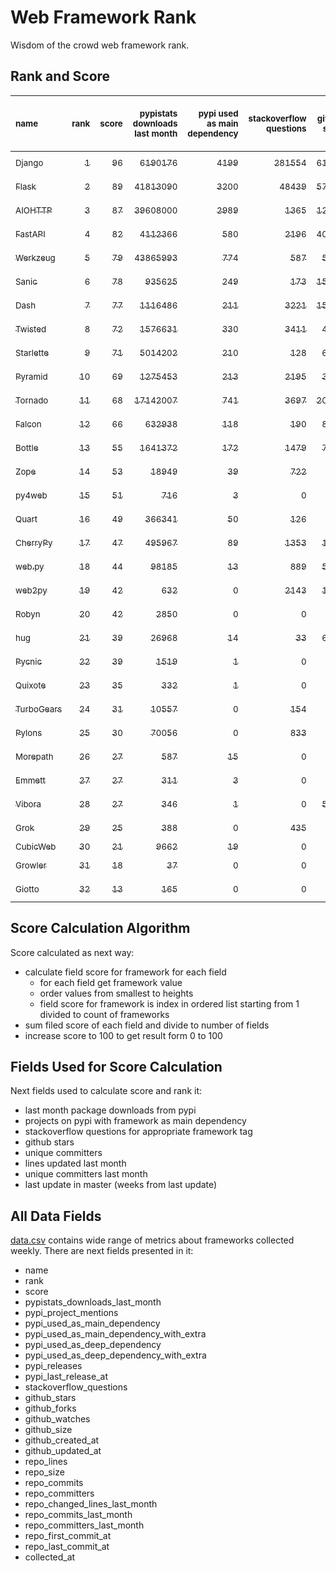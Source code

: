 # Web Framework Rank
Wisdom of the crowd web framework rank.

## Rank and Score
<sub>name</sub> | <sub>rank</sub> | <sub>score</sub> | <sub>pypistats downloads last month</sub> | <sub>pypi used as main dependency</sub> | <sub>stackoverflow questions</sub> | <sub>github stars</sub> | <sub>repo unique committers</sub> | <sub>repo changed lines last month</sub> | <sub>repo unique committers last month</sub> | <sub>repo last commit</sub>
:--- | ---: | ---: | ---: | ---: | ---: | ---: | ---: | ---: | ---: | ---:
[<sub>Django</sub>](https://github.com/django/django "first commit: 2005-07-13") | [<sub>1</sub>](# "  +0 last week") | [<sub>96</sub>](# "  +0 last week") | [<sub>6190176</sub>](# "  #5 in pypistats downloads last month -7.77% last week") | [<sub>4199</sub>](# "  #1 in pypi used as main dependency +0.38% last week") | [<sub>281554</sub>](# "  #1 in stackoverflow questions +0.13% last week") | [<sub>61530</sub>](# "  #1 in github stars +0.18% last week") | [<sub>2622</sub>](# "  #1 in repo unique committers +0.04% last week") | [<sub>21117</sub>](# "  #2 in repo changed lines last month -4.14% last week") | [<sub>35</sub>](# "  #1 in repo unique committers last month +0.0% last week") | [<sub>2021-12-31</sub>](# "  #3 in repo last commit 1 week ago")
[<sub>Flask</sub>](https://github.com/pallets/flask "first commit: 2010-04-06; uses: Werkzeug") | [<sub>2</sub>](# "  +0 last week") | [<sub>89</sub>](# "  -1 last week") | [<sub>41813090</sub>](# "  #2 in pypistats downloads last month -3.66% last week") | [<sub>3200</sub>](# "  #2 in pypi used as main dependency +0.31% last week") | [<sub>48439</sub>](# "  #2 in stackoverflow questions +0.05% last week") | [<sub>57524</sub>](# "  #2 in github stars +0.1% last week") | [<sub>767</sub>](# "  #2 in repo unique committers +0.0% last week") | [<sub>578</sub>](# "  #11 in repo changed lines last month +0.0% last week") | [<sub>6</sub>](# "  #4 in repo unique committers last month +0.0% last week") | [<sub>2021-12-23</sub>](# "▼ #9 in repo last commit 2 weeks ago")
[<sub>AIOHTTP</sub>](https://github.com/aio-libs/aiohttp "first commit: 2013-10-01") | [<sub>3</sub>](# "  +0 last week") | [<sub>87</sub>](# "  +1 last week") | [<sub>39608000</sub>](# "  #3 in pypistats downloads last month -3.78% last week") | [<sub>2989</sub>](# "  #3 in pypi used as main dependency +0.74% last week") | [<sub>1365</sub>](# "  #10 in stackoverflow questions +0.0% last week") | [<sub>12011</sub>](# "  #7 in github stars +0.16% last week") | [<sub>653</sub>](# "  #3 in repo unique committers +0.15% last week") | [<sub>1303</sub>](# "▲ #8 in repo changed lines last month +1.32% last week") | [<sub>10</sub>](# "  #2 in repo unique committers last month +0.0% last week") | [<sub>2021-12-28</sub>](# "  #3 in repo last commit 1 week ago")
[<sub>FastAPI</sub>](https://github.com/tiangolo/fastapi "first commit: 2018-12-05; uses: Starlette") | [<sub>4</sub>](# "  +0 last week") | [<sub>82</sub>](# "  +0 last week") | [<sub>4112366</sub>](# "  #7 in pypistats downloads last month -6.24% last week") | [<sub>580</sub>](# "  #6 in pypi used as main dependency +1.22% last week") | [<sub>2196</sub>](# "▲ #6 in stackoverflow questions +0.87% last week") | [<sub>40114</sub>](# "  #3 in github stars +0.57% last week") | [<sub>290</sub>](# "  #8 in repo unique committers +0.0% last week") | [<sub>3732</sub>](# "  #6 in repo changed lines last month +0.0% last week") | [<sub>10</sub>](# "  #2 in repo unique committers last month +0.0% last week") | [<sub>2021-12-12</sub>](# "▼ #14 in repo last commit 3 weeks ago")
[<sub>Werkzeug</sub>](https://github.com/pallets/werkzeug "first commit: 2007-05-04; used by: Flask and Quart") | [<sub>5</sub>](# "▲ +1 last week") | [<sub>79</sub>](# "▲ +0 last week") | [<sub>43865993</sub>](# "  #1 in pypistats downloads last month -3.97% last week") | [<sub>774</sub>](# "  #4 in pypi used as main dependency +0.13% last week") | [<sub>587</sub>](# "  #15 in stackoverflow questions +0.51% last week") | [<sub>5931</sub>](# "  #12 in github stars +0.17% last week") | [<sub>451</sub>](# "  #4 in repo unique committers +0.22% last week") | [<sub>1132</sub>](# "▲ #9 in repo changed lines last month +26.62% last week") | [<sub>3</sub>](# "▲ #10 in repo unique committers last month +50.0% last week") | [<sub>2021-12-26</sub>](# "▼ #3 in repo last commit 1 week ago")
[<sub>Sanic</sub>](https://github.com/sanic-org/sanic "first commit: 2016-05-26") | [<sub>6</sub>](# "▼ -1 last week") | [<sub>78</sub>](# "▼ -2 last week") | [<sub>935625</sub>](# "▼ #12 in pypistats downloads last month -5.92% last week") | [<sub>249</sub>](# "  #8 in pypi used as main dependency +0.0% last week") | [<sub>173</sub>](# "  #18 in stackoverflow questions +1.17% last week") | [<sub>15698</sub>](# "  #5 in github stars +0.15% last week") | [<sub>341</sub>](# "  #7 in repo unique committers +0.0% last week") | [<sub>4049</sub>](# "  #5 in repo changed lines last month +0.85% last week") | [<sub>6</sub>](# "  #4 in repo unique committers last month +0.0% last week") | [<sub>2021-12-26</sub>](# "▼ #3 in repo last commit 1 week ago")
[<sub>Dash</sub>](https://github.com/plotly/dash "first commit: 2015-04-10") | [<sub>7</sub>](# "  +0 last week") | [<sub>77</sub>](# "  -1 last week") | [<sub>1116486</sub>](# "▲ #11 in pypistats downloads last month +26.28% last week") | [<sub>211</sub>](# "  #10 in pypi used as main dependency +1.44% last week") | [<sub>3221</sub>](# "  #5 in stackoverflow questions +0.47% last week") | [<sub>15675</sub>](# "  #6 in github stars +0.24% last week") | [<sub>125</sub>](# "  #16 in repo unique committers +0.0% last week") | [<sub>422420</sub>](# "  #1 in repo changed lines last month +0.0% last week") | [<sub>5</sub>](# "  #6 in repo unique committers last month +0.0% last week") | [<sub>2021-12-24</sub>](# "▼ #9 in repo last commit 2 weeks ago")
[<sub>Twisted</sub>](https://github.com/twisted/twisted "first commit: 2001-07-09") | [<sub>8</sub>](# "  +0 last week") | [<sub>72</sub>](# "  -2 last week") | [<sub>1576631</sub>](# "  #9 in pypistats downloads last month -7.4% last week") | [<sub>330</sub>](# "  #7 in pypi used as main dependency +0.0% last week") | [<sub>3411</sub>](# "  #4 in stackoverflow questions +0.06% last week") | [<sub>4454</sub>](# "  #15 in github stars +0.11% last week") | [<sub>266</sub>](# "  #10 in repo unique committers +0.0% last week") | [<sub>10014</sub>](# "  #3 in repo changed lines last month -7.08% last week") | [<sub>2</sub>](# "▼ #13 in repo unique committers last month -33.33% last week") | [<sub>2021-12-05</sub>](# "▼ #17 in repo last commit 4 weeks ago")
[<sub>Starlette</sub>](https://github.com/encode/starlette "first commit: 2018-06-25; used by: FastAPI") | [<sub>9</sub>](# "  +0 last week") | [<sub>71</sub>](# "  +2 last week") | [<sub>5014202</sub>](# "  #6 in pypistats downloads last month -7.02% last week") | [<sub>210</sub>](# "▼ #11 in pypi used as main dependency +0.96% last week") | [<sub>128</sub>](# "  #20 in stackoverflow questions -1.54% last week") | [<sub>6405</sub>](# "  #11 in github stars +0.74% last week") | [<sub>187</sub>](# "  #13 in repo unique committers +1.08% last week") | [<sub>488</sub>](# "  #12 in repo changed lines last month +2.31% last week") | [<sub>5</sub>](# "  #6 in repo unique committers last month +0.0% last week") | [<sub>2022-01-01</sub>](# "▲ #1 in repo last commit 1 week ago")
[<sub>Pyramid</sub>](https://github.com/Pylons/pyramid "first commit: 2008-07-04; used by: CubicWeb") | [<sub>10</sub>](# "  +0 last week") | [<sub>69</sub>](# "  +0 last week") | [<sub>1275453</sub>](# "  #10 in pypistats downloads last month -0.79% last week") | [<sub>213</sub>](# "  #9 in pypi used as main dependency +0.0% last week") | [<sub>2195</sub>](# "▼ #7 in stackoverflow questions +0.0% last week") | [<sub>3623</sub>](# "  #16 in github stars +0.08% last week") | [<sub>354</sub>](# "  #6 in repo unique committers +0.0% last week") | [<sub>116</sub>](# "▲ #14 in repo changed lines last month +0.0% last week") | [<sub>3</sub>](# "  #10 in repo unique committers last month +0.0% last week") | [<sub>2021-12-17</sub>](# "▼ #14 in repo last commit 3 weeks ago")
[<sub>Tornado</sub>](https://github.com/tornadoweb/tornado "first commit: 2009-09-09") | [<sub>11</sub>](# "  +0 last week") | [<sub>68</sub>](# "  -1 last week") | [<sub>17142007</sub>](# "  #4 in pypistats downloads last month -4.05% last week") | [<sub>741</sub>](# "  #5 in pypi used as main dependency +0.14% last week") | [<sub>3697</sub>](# "  #3 in stackoverflow questions +0.0% last week") | [<sub>20354</sub>](# "  #4 in github stars +0.11% last week") | [<sub>428</sub>](# "  #5 in repo unique committers +0.0% last week") | [<sub>0</sub>](# "▼ #18 in repo changed lines last month +100% last week") | [<sub>0</sub>](# "▼ #18 in repo unique committers last month +100% last week") | [<sub>2021-11-03</sub>](# "▼ #19 in repo last commit 9 weeks ago")
[<sub>Falcon</sub>](https://github.com/falconry/falcon "first commit: 2012-12-06; used by: hug") | [<sub>12</sub>](# "  +0 last week") | [<sub>66</sub>](# "  -2 last week") | [<sub>632938</sub>](# "  #13 in pypistats downloads last month -2.59% last week") | [<sub>118</sub>](# "  #13 in pypi used as main dependency +0.0% last week") | [<sub>190</sub>](# "  #17 in stackoverflow questions -0.52% last week") | [<sub>8660</sub>](# "  #8 in github stars +0.03% last week") | [<sub>188</sub>](# "  #12 in repo unique committers +0.0% last week") | [<sub>282</sub>](# "  #13 in repo changed lines last month +0.0% last week") | [<sub>5</sub>](# "  #6 in repo unique committers last month +0.0% last week") | [<sub>2021-12-20</sub>](# "▼ #9 in repo last commit 2 weeks ago")
[<sub>Bottle</sub>](https://github.com/bottlepy/bottle "first commit: 2009-06-30") | [<sub>13</sub>](# "  +0 last week") | [<sub>55</sub>](# "  -1 last week") | [<sub>1641372</sub>](# "  #8 in pypistats downloads last month -8.31% last week") | [<sub>172</sub>](# "  #12 in pypi used as main dependency +0.0% last week") | [<sub>1479</sub>](# "  #9 in stackoverflow questions -0.07% last week") | [<sub>7478</sub>](# "  #9 in github stars +0.21% last week") | [<sub>221</sub>](# "  #11 in repo unique committers +0.0% last week") | [<sub>0</sub>](# "▼ #18 in repo changed lines last month +100% last week") | [<sub>0</sub>](# "▼ #18 in repo unique committers last month +100% last week") | [<sub>2021-07-07</sub>](# "▼ #23 in repo last commit 26 weeks ago")
[<sub>Zope</sub>](https://github.com/zopefoundation/Zope "first commit: 1996-06-17") | [<sub>14</sub>](# "  +0 last week") | [<sub>53</sub>](# "  -2 last week") | [<sub>18949</sub>](# "  #19 in pypistats downloads last month +6.58% last week") | [<sub>39</sub>](# "  #16 in pypi used as main dependency +0.0% last week") | [<sub>722</sub>](# "  #14 in stackoverflow questions +0.14% last week") | [<sub>277</sub>](# "  #25 in github stars +0.0% last week") | [<sub>171</sub>](# "  #14 in repo unique committers +0.0% last week") | [<sub>23</sub>](# "▼ #16 in repo changed lines last month -89.2% last week") | [<sub>2</sub>](# "  #13 in repo unique committers last month +0.0% last week") | [<sub>2021-12-21</sub>](# "▼ #9 in repo last commit 2 weeks ago")
[<sub>py4web</sub>](https://github.com/web2py/py4web "first commit: 2019-03-25") | [<sub>15</sub>](# "▲ +2 last week") | [<sub>51</sub>](# "▲ +3 last week") | [<sub>716</sub>](# "▲ #24 in pypistats downloads last month +12.93% last week") | [<sub>3</sub>](# "  #21 in pypi used as main dependency +0.0% last week") | [<sub>0</sub>](# "  #23 in stackoverflow questions +100% last week") | [<sub>165</sub>](# "  #27 in github stars +1.23% last week") | [<sub>57</sub>](# "  #20 in repo unique committers +0.0% last week") | [<sub>9841</sub>](# "  #4 in repo changed lines last month +5.84% last week") | [<sub>4</sub>](# "  #9 in repo unique committers last month +0.0% last week") | [<sub>2022-01-01</sub>](# "▲ #1 in repo last commit 1 week ago")
[<sub>Quart</sub>](https://gitlab.com/pgjones/quart "first commit: 2017-05-14; uses: Werkzeug") | [<sub>16</sub>](# "▼ -1 last week") | [<sub>49</sub>](# "▼ -2 last week") | [<sub>366341</sub>](# "  #15 in pypistats downloads last month -2.65% last week") | [<sub>50</sub>](# "  #15 in pypi used as main dependency +2.04% last week") | [<sub>126</sub>](# "  #21 in stackoverflow questions +1.61% last week") | [<sub>973</sub>](# "  #19 in github stars +0.0% last week") | [<sub>66</sub>](# "  #19 in repo unique committers +0.0% last week") | [<sub>10</sub>](# "▼ #17 in repo changed lines last month +0.0% last week") | [<sub>1</sub>](# "▼ #16 in repo unique committers last month +0.0% last week") | [<sub>2021-12-14</sub>](# "▼ #14 in repo last commit 3 weeks ago")
[<sub>CherryPy</sub>](https://github.com/cherrypy/cherrypy "first commit: 2004-11-20") | [<sub>17</sub>](# "▼ -1 last week") | [<sub>47</sub>](# "▼ -1 last week") | [<sub>495967</sub>](# "  #14 in pypistats downloads last month -6.1% last week") | [<sub>89</sub>](# "  #14 in pypi used as main dependency +1.14% last week") | [<sub>1353</sub>](# "  #11 in stackoverflow questions -0.07% last week") | [<sub>1485</sub>](# "  #18 in github stars +0.41% last week") | [<sub>142</sub>](# "  #15 in repo unique committers +0.0% last week") | [<sub>0</sub>](# "▼ #18 in repo changed lines last month +100% last week") | [<sub>0</sub>](# "▼ #18 in repo unique committers last month +100% last week") | [<sub>2021-09-07</sub>](# "▼ #21 in repo last commit 17 weeks ago")
[<sub>web.py</sub>](https://github.com/webpy/webpy "first commit: 1970-01-01") | [<sub>18</sub>](# "  +0 last week") | [<sub>44</sub>](# "  -1 last week") | [<sub>98185</sub>](# "  #16 in pypistats downloads last month -5.45% last week") | [<sub>13</sub>](# "  #20 in pypi used as main dependency +0.0% last week") | [<sub>889</sub>](# "  #12 in stackoverflow questions +0.0% last week") | [<sub>5652</sub>](# "  #14 in github stars +0.0% last week") | [<sub>89</sub>](# "  #18 in repo unique committers +0.0% last week") | [<sub>0</sub>](# "▼ #18 in repo changed lines last month +100% last week") | [<sub>0</sub>](# "▼ #18 in repo unique committers last month +100% last week") | [<sub>2021-09-02</sub>](# "▼ #22 in repo last commit 18 weeks ago")
[<sub>web2py</sub>](https://github.com/web2py/web2py "first commit: 2011-11-23") | [<sub>19</sub>](# "  +0 last week") | [<sub>42</sub>](# "  -1 last week") | [<sub>632</sub>](# "▼ #25 in pypistats downloads last month -4.39% last week") | [<sub>0</sub>](# "  #26 in pypi used as main dependency +100% last week") | [<sub>2143</sub>](# "  #8 in stackoverflow questions +0.0% last week") | [<sub>1966</sub>](# "  #17 in github stars -0.05% last week") | [<sub>269</sub>](# "  #9 in repo unique committers +0.0% last week") | [<sub>0</sub>](# "▼ #18 in repo changed lines last month +100% last week") | [<sub>0</sub>](# "▼ #18 in repo unique committers last month +100% last week") | [<sub>2021-11-06</sub>](# "▼ #18 in repo last commit 9 weeks ago")
[<sub>Robyn</sub>](https://github.com/sansyrox/robyn "first commit: 2021-05-22") | [<sub>20</sub>](# "  +0 last week") | [<sub>42</sub>](# "  +0 last week") | [<sub>2850</sub>](# "  #22 in pypistats downloads last month +16.9% last week") | [<sub>0</sub>](# "  #26 in pypi used as main dependency +100% last week") | [<sub>0</sub>](# "  #23 in stackoverflow questions +100% last week") | [<sub>324</sub>](# "  #24 in github stars +0.62% last week") | [<sub>8</sub>](# "  #28 in repo unique committers +0.0% last week") | [<sub>913</sub>](# "▼ #10 in repo changed lines last month -47.89% last week") | [<sub>3</sub>](# "  #10 in repo unique committers last month +0.0% last week") | [<sub>2021-12-27</sub>](# "  #3 in repo last commit 1 week ago")
[<sub>hug</sub>](https://github.com/hugapi/hug "first commit: 2015-07-17; uses: Falcon") | [<sub>21</sub>](# "  +0 last week") | [<sub>39</sub>](# "  -1 last week") | [<sub>26968</sub>](# "  #18 in pypistats downloads last month -7.82% last week") | [<sub>14</sub>](# "  #19 in pypi used as main dependency +0.0% last week") | [<sub>33</sub>](# "  #22 in stackoverflow questions +0.0% last week") | [<sub>6574</sub>](# "  #10 in github stars +0.03% last week") | [<sub>123</sub>](# "  #17 in repo unique committers +0.0% last week") | [<sub>0</sub>](# "▼ #18 in repo changed lines last month +100% last week") | [<sub>0</sub>](# "▼ #18 in repo unique committers last month +100% last week") | [<sub>2020-08-10</sub>](# "  #27 in repo last commit 73 weeks ago")
[<sub>Pycnic</sub>](https://github.com/nullism/pycnic "first commit: 2015-11-04") | [<sub>22</sub>](# "▲ +7 last week") | [<sub>39</sub>](# "▲ +15 last week") | [<sub>1519</sub>](# "  #23 in pypistats downloads last month -16.03% last week") | [<sub>1</sub>](# "  #23 in pypi used as main dependency +0.0% last week") | [<sub>0</sub>](# "  #23 in stackoverflow questions +100% last week") | [<sub>154</sub>](# "  #28 in github stars +0.0% last week") | [<sub>11</sub>](# "  #27 in repo unique committers +10.0% last week") | [<sub>26</sub>](# "▲ #15 in repo changed lines last month +100% last week") | [<sub>2</sub>](# "▲ #13 in repo unique committers last month +100% last week") | [<sub>2021-12-27</sub>](# "▲ #3 in repo last commit 1 week ago")
[<sub>Quixote</sub>](https://github.com/nascheme/quixote "first commit: 2006-03-16") | [<sub>23</sub>](# "▼ -1 last week") | [<sub>35</sub>](# "▼ -2 last week") | [<sub>332</sub>](# "  #29 in pypistats downloads last month -3.21% last week") | [<sub>1</sub>](# "  #23 in pypi used as main dependency +0.0% last week") | [<sub>0</sub>](# "  #23 in stackoverflow questions +100% last week") | [<sub>79</sub>](# "  #29 in github stars +0.0% last week") | [<sub>6</sub>](# "  #29 in repo unique committers +0.0% last week") | [<sub>3719</sub>](# "  #7 in repo changed lines last month +0.0% last week") | [<sub>1</sub>](# "▼ #16 in repo unique committers last month +0.0% last week") | [<sub>2021-12-20</sub>](# "▼ #9 in repo last commit 2 weeks ago")
[<sub>TurboGears</sub>](https://github.com/TurboGears/tg2 "first commit: 2007-06-27") | [<sub>24</sub>](# "▼ -1 last week") | [<sub>31</sub>](# "▼ -1 last week") | [<sub>10557</sub>](# "  #20 in pypistats downloads last month -22.32% last week") | [<sub>0</sub>](# "  #26 in pypi used as main dependency +100% last week") | [<sub>154</sub>](# "  #19 in stackoverflow questions +0.0% last week") | [<sub>773</sub>](# "  #20 in github stars +0.0% last week") | [<sub>35</sub>](# "  #23 in repo unique committers +0.0% last week") | [<sub>0</sub>](# "▼ #18 in repo changed lines last month +100% last week") | [<sub>0</sub>](# "▼ #18 in repo unique committers last month +100% last week") | [<sub>2021-05-26</sub>](# "▼ #24 in repo last commit 32 weeks ago")
[<sub>Pylons</sub>](https://github.com/Pylons/pylons "first commit: 2006-02-18") | [<sub>25</sub>](# "▼ -1 last week") | [<sub>30</sub>](# "▼ +0 last week") | [<sub>70056</sub>](# "  #17 in pypistats downloads last month -7.1% last week") | [<sub>0</sub>](# "  #26 in pypi used as main dependency +100% last week") | [<sub>833</sub>](# "  #13 in stackoverflow questions +0.0% last week") | [<sub>216</sub>](# "  #26 in github stars +0.0% last week") | [<sub>36</sub>](# "  #22 in repo unique committers +0.0% last week") | [<sub>0</sub>](# "▼ #18 in repo changed lines last month +100% last week") | [<sub>0</sub>](# "▼ #18 in repo unique committers last month +100% last week") | [<sub>2018-01-12</sub>](# "  #30 in repo last commit 208 weeks ago")
[<sub>Morepath</sub>](https://github.com/morepath/morepath "first commit: 2013-07-17") | [<sub>26</sub>](# "▼ -1 last week") | [<sub>27</sub>](# "▼ -1 last week") | [<sub>587</sub>](# "  #26 in pypistats downloads last month +0.69% last week") | [<sub>15</sub>](# "  #18 in pypi used as main dependency +0.0% last week") | [<sub>0</sub>](# "  #23 in stackoverflow questions +100% last week") | [<sub>391</sub>](# "  #23 in github stars +0.0% last week") | [<sub>27</sub>](# "  #24 in repo unique committers +0.0% last week") | [<sub>0</sub>](# "▼ #18 in repo changed lines last month +100% last week") | [<sub>0</sub>](# "▼ #18 in repo unique committers last month +100% last week") | [<sub>2021-04-18</sub>](# "▼ #25 in repo last commit 37 weeks ago")
[<sub>Emmett</sub>](https://github.com/emmett-framework/emmett "first commit: 2014-10-22") | [<sub>27</sub>](# "▼ -1 last week") | [<sub>27</sub>](# "▼ +0 last week") | [<sub>311</sub>](# "  #30 in pypistats downloads last month +2.3% last week") | [<sub>3</sub>](# "  #21 in pypi used as main dependency +0.0% last week") | [<sub>0</sub>](# "  #23 in stackoverflow questions +100% last week") | [<sub>738</sub>](# "  #21 in github stars +0.0% last week") | [<sub>21</sub>](# "  #26 in repo unique committers +0.0% last week") | [<sub>0</sub>](# "▼ #18 in repo changed lines last month +100% last week") | [<sub>0</sub>](# "▼ #18 in repo unique committers last month +100% last week") | [<sub>2021-10-29</sub>](# "▼ #20 in repo last commit 10 weeks ago")
[<sub>Vibora</sub>](https://github.com/vibora-io/vibora "first commit: 2018-06-13") | [<sub>28</sub>](# "▼ -1 last week") | [<sub>27</sub>](# "▼ +0 last week") | [<sub>346</sub>](# "  #28 in pypistats downloads last month -4.68% last week") | [<sub>1</sub>](# "  #23 in pypi used as main dependency +0.0% last week") | [<sub>0</sub>](# "  #23 in stackoverflow questions +100% last week") | [<sub>5725</sub>](# "  #13 in github stars -0.09% last week") | [<sub>27</sub>](# "  #24 in repo unique committers +0.0% last week") | [<sub>0</sub>](# "▼ #18 in repo changed lines last month +100% last week") | [<sub>0</sub>](# "▼ #18 in repo unique committers last month +100% last week") | [<sub>2019-02-11</sub>](# "  #29 in repo last commit 151 weeks ago")
[<sub>Grok</sub>](https://github.com/zopefoundation/grok "first commit: 2006-10-14") | [<sub>29</sub>](# "▼ -1 last week") | [<sub>25</sub>](# "▼ +0 last week") | [<sub>388</sub>](# "  #27 in pypistats downloads last month -11.82% last week") | [<sub>0</sub>](# "  #26 in pypi used as main dependency +100% last week") | [<sub>435</sub>](# "  #16 in stackoverflow questions +0.23% last week") | [<sub>20</sub>](# "  #31 in github stars +0.0% last week") | [<sub>40</sub>](# "  #21 in repo unique committers +0.0% last week") | [<sub>0</sub>](# "▼ #18 in repo changed lines last month +100% last week") | [<sub>0</sub>](# "▼ #18 in repo unique committers last month +100% last week") | [<sub>2020-09-02</sub>](# "  #26 in repo last commit 70 weeks ago")
[<sub>CubicWeb</sub>](https://forge.extranet.logilab.fr/cubicweb/cubicweb "uses: Pyramid") | [<sub>30</sub>](# "  +0 last week") | [<sub>21</sub>](# "  +0 last week") | [<sub>9662</sub>](# "  #21 in pypistats downloads last month -11.63% last week") | [<sub>19</sub>](# "  #17 in pypi used as main dependency +0.0% last week") | [<sub>0</sub>](# "  #23 in stackoverflow questions +100% last week") | [<sub>0</sub>](# "  #32 in github stars +100% last week") | [<sub>0</sub>](# "  #32 in repo unique committers +100% last week") | [<sub>0</sub>](# "▼ #18 in repo changed lines last month +100% last week") | [<sub>0</sub>](# "▼ #18 in repo unique committers last month +100% last week") | [<sub></sub>](# "  #31 in repo last commit")
[<sub>Growler</sub>](https://github.com/pyGrowler/Growler "first commit: 2014-08-17") | [<sub>31</sub>](# "  +0 last week") | [<sub>18</sub>](# "  +0 last week") | [<sub>37</sub>](# "  #32 in pypistats downloads last month +32.14% last week") | [<sub>0</sub>](# "  #26 in pypi used as main dependency +100% last week") | [<sub>0</sub>](# "  #23 in stackoverflow questions +100% last week") | [<sub>686</sub>](# "  #22 in github stars +0.0% last week") | [<sub>6</sub>](# "  #29 in repo unique committers +0.0% last week") | [<sub>0</sub>](# "▼ #18 in repo changed lines last month +100% last week") | [<sub>0</sub>](# "▼ #18 in repo unique committers last month +100% last week") | [<sub>2020-03-08</sub>](# "  #28 in repo last commit 95 weeks ago")
[<sub>Giotto</sub>](https://github.com/priestc/giotto "first commit: 2012-02-26") | [<sub>32</sub>](# "  +0 last week") | [<sub>13</sub>](# "  -1 last week") | [<sub>165</sub>](# "  #31 in pypistats downloads last month -27.63% last week") | [<sub>0</sub>](# "  #26 in pypi used as main dependency +100% last week") | [<sub>0</sub>](# "  #23 in stackoverflow questions +100% last week") | [<sub>54</sub>](# "  #30 in github stars +0.0% last week") | [<sub>3</sub>](# "  #31 in repo unique committers +0.0% last week") | [<sub>0</sub>](# "▼ #18 in repo changed lines last month +100% last week") | [<sub>0</sub>](# "▼ #18 in repo unique committers last month +100% last week") | [<sub>2013-10-07</sub>](# "  #31 in repo last commit 430 weeks ago")

## Score Calculation Algorithm
Score calculated as next way:
- calculate field score for framework for each field
  - for each field get framework value
  - order values from smallest to heights
  - field score for framework is index in ordered list starting from 1 divided to count of frameworks
- sum filed score of each field and divide to number of fields
- increase score to 100 to get result form 0 to 100

## Fields Used for Score Calculation
Next fields used to calculate score and rank it:
- last month package downloads from pypi
- projects on pypi with framework as main dependency
- stackoverflow questions for appropriate framework tag
- github stars
- unique committers
- lines updated last month
- unique committers last month
- last update in master (weeks from last update)

## All Data Fields
[data.csv](data.csv) contains wide range of metrics about frameworks collected weekly.
There are next fields presented in it: 

- name
- rank
- score
- pypistats_downloads_last_month
- pypi_project_mentions
- pypi_used_as_main_dependency
- pypi_used_as_main_dependency_with_extra
- pypi_used_as_deep_dependency
- pypi_used_as_deep_dependency_with_extra
- pypi_releases
- pypi_last_release_at
- stackoverflow_questions
- github_stars
- github_forks
- github_watches
- github_size
- github_created_at
- github_updated_at
- repo_lines
- repo_size
- repo_commits
- repo_committers
- repo_changed_lines_last_month
- repo_commits_last_month
- repo_committers_last_month
- repo_first_commit_at
- repo_last_commit_at
- collected_at
